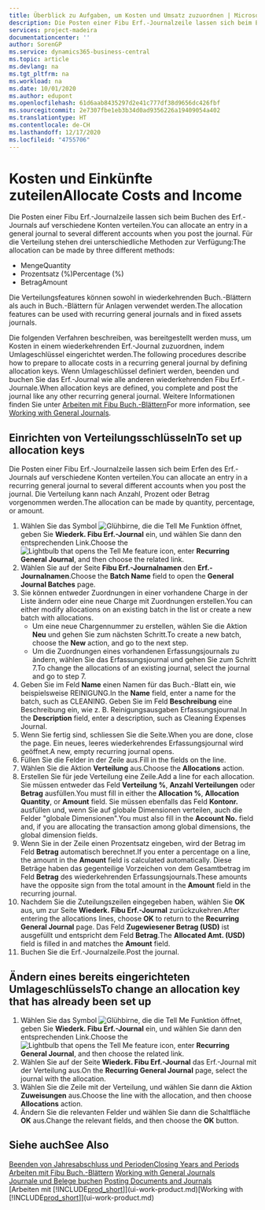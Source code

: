 ```yaml
---
title: Überblick zu Aufgaben, um Kosten und Umsatz zuzuordnen | Microsoft Docs
description: Die Posten einer Fibu Erf.-Journalzeile lassen sich beim Erfen des Erf.-Journals auf verschiedene Konten verteilen.
services: project-madeira
documentationcenter: ''
author: SorenGP
ms.service: dynamics365-business-central
ms.topic: article
ms.devlang: na
ms.tgt_pltfrm: na
ms.workload: na
ms.date: 10/01/2020
ms.author: edupont
ms.openlocfilehash: 61d6aab8435297d2e41c777df38d9656dc426fbf
ms.sourcegitcommit: 2e7307fbe1eb3b34d0ad9356226a19409054a402
ms.translationtype: HT
ms.contentlocale: de-CH
ms.lasthandoff: 12/17/2020
ms.locfileid: "4755706"
---
```

# <a name="allocate-costs-and-income"></a><span data-ttu-id="1237d-103">Kosten und Einkünfte zuteilen</span><span class="sxs-lookup"><span data-stu-id="1237d-103">Allocate Costs and Income</span></span>
<span data-ttu-id="1237d-104">Die Posten einer Fibu Erf.-Journalzeile lassen sich beim Buchen des Erf.-Journals auf verschiedene Konten verteilen.</span><span class="sxs-lookup"><span data-stu-id="1237d-104">You can allocate an entry in a general journal to several different accounts when you post the journal.</span></span> <span data-ttu-id="1237d-105">Für die Verteilung stehen drei unterschiedliche Methoden zur Verfügung:</span><span class="sxs-lookup"><span data-stu-id="1237d-105">The allocation can be made by three different methods:</span></span>

* <span data-ttu-id="1237d-106">Menge</span><span class="sxs-lookup"><span data-stu-id="1237d-106">Quantity</span></span>
* <span data-ttu-id="1237d-107">Prozentsatz (%)</span><span class="sxs-lookup"><span data-stu-id="1237d-107">Percentage (%)</span></span>
* <span data-ttu-id="1237d-108">Betrag</span><span class="sxs-lookup"><span data-stu-id="1237d-108">Amount</span></span>

<span data-ttu-id="1237d-109">Die Verteilungsfeatures können sowohl in wiederkehrenden Buch.-Blättern als auch in Buch.-Blättern für Anlagen verwendet werden.</span><span class="sxs-lookup"><span data-stu-id="1237d-109">The allocation features can be used with recurring general journals and in fixed assets journals.</span></span>
<!--You can also distribute the cost or revenue of a line to an intercompany partner when you post a sales or purchase document. When you post the document, a line will be posted in your general journal, and a corresponding line will be created in the intercompany outbox.-->

<span data-ttu-id="1237d-110">Die folgenden Verfahren beschreiben, was bereitgestellt werden muss, um Kosten in einem wiederkehrenden Erf.-Journal zuzuordnen, indem Umlageschlüssel eingerichtet werden.</span><span class="sxs-lookup"><span data-stu-id="1237d-110">The following procedures describe how to prepare to allocate costs in a recurring general journal by defining allocation keys.</span></span> <span data-ttu-id="1237d-111">Wenn Umlageschlüssel definiert werden, beenden und buchen Sie das Erf.-Journal wie alle anderen wiederkehrenden Fibu Erf.-Journale.</span><span class="sxs-lookup"><span data-stu-id="1237d-111">When allocation keys are defined, you complete and post the journal like any other recurring general journal.</span></span> <span data-ttu-id="1237d-112">Weitere Informationen finden Sie unter [Arbeiten mit Fibu Buch.-Blättern](ui-work-general-journals.md)</span><span class="sxs-lookup"><span data-stu-id="1237d-112">For more information, see [Working with General Journals](ui-work-general-journals.md).</span></span>

## <a name="to-set-up-allocation-keys"></a><span data-ttu-id="1237d-113">Einrichten von Verteilungsschlüsseln</span><span class="sxs-lookup"><span data-stu-id="1237d-113">To set up allocation keys</span></span>
<span data-ttu-id="1237d-114">Die Posten einer Fibu Erf.-Journalzeile lassen sich beim Erfen des Erf.-Journals auf verschiedene Konten verteilen.</span><span class="sxs-lookup"><span data-stu-id="1237d-114">You can allocate an entry in a recurring general journal to several different accounts when you post the journal.</span></span> <span data-ttu-id="1237d-115">Die Verteilung kann nach Anzahl, Prozent oder Betrag vorgenommen werden.</span><span class="sxs-lookup"><span data-stu-id="1237d-115">The allocation can be made by quantity, percentage, or amount.</span></span>
1. <span data-ttu-id="1237d-116">Wählen Sie das Symbol ![Glühbirne, die die Tell Me Funktion öffnet](media/ui-search/search_small.png "Tell Me-Funktion"), geben Sie **Wiederk. Fibu Erf.-Journal** ein, und wählen Sie dann den entsprechenden Link.</span><span class="sxs-lookup"><span data-stu-id="1237d-116">Choose the ![Lightbulb that opens the Tell Me feature](media/ui-search/search_small.png "Tell me what you want to do") icon, enter **Recurring General Journal**, and then choose the related link.</span></span>
2. <span data-ttu-id="1237d-117">Wählen Sie auf der Seite **Fibu Erf.-Journalnamen** den **Erf.-Journalnamen**.</span><span class="sxs-lookup"><span data-stu-id="1237d-117">Choose the **Batch Name** field to open the **General Journal Batches** page.</span></span>
3. <span data-ttu-id="1237d-118">Sie können entweder Zuordnungen in einer vorhandene Charge in der Liste ändern oder eine neue Charge mit Zuordnungen erstellen.</span><span class="sxs-lookup"><span data-stu-id="1237d-118">You can either modify allocations on an existing batch in the list or create a new batch with allocations.</span></span>
   * <span data-ttu-id="1237d-119">Um eine neue Chargennummer zu erstellen, wählen Sie die Aktion **Neu** und gehen Sie zum nächsten Schritt.</span><span class="sxs-lookup"><span data-stu-id="1237d-119">To create a new batch, choose the **New** action, and go to the next step.</span></span>
   * <span data-ttu-id="1237d-120">Um die Zuordnungen eines vorhandenen Erfassungsjournals zu ändern, wählen Sie das Erfassungsjournal und gehen Sie zum Schritt 7.</span><span class="sxs-lookup"><span data-stu-id="1237d-120">To change the allocations of an existing journal, select the journal and go to step 7.</span></span>    
4. <span data-ttu-id="1237d-121">Geben Sie im Feld **Name** einen Namen für das Buch.-Blatt ein, wie beispielsweise REINIGUNG.</span><span class="sxs-lookup"><span data-stu-id="1237d-121">In the **Name** field, enter a name for the batch, such as CLEANING.</span></span> <span data-ttu-id="1237d-122">Geben Sie im Feld **Beschreibung** eine Beschreibung ein, wie z. B. Reinigungsausgaben Erfassungsjournal.</span><span class="sxs-lookup"><span data-stu-id="1237d-122">In the **Description** field, enter a description, such as Cleaning Expenses Journal.</span></span>
5. <span data-ttu-id="1237d-123">Wenn Sie fertig sind, schliessen Sie die Seite.</span><span class="sxs-lookup"><span data-stu-id="1237d-123">When you are done, close the page.</span></span> <span data-ttu-id="1237d-124">Ein neues, leeres wiederkehrendes Erfassungsjournal wird geöffnet.</span><span class="sxs-lookup"><span data-stu-id="1237d-124">A new, empty recurring journal opens.</span></span>
6. <span data-ttu-id="1237d-125">Füllen Sie die Felder in der Zeile aus.</span><span class="sxs-lookup"><span data-stu-id="1237d-125">Fill in the fields on the line.</span></span>
7. <span data-ttu-id="1237d-126">Wählen Sie die Aktion **Verteilung** aus.</span><span class="sxs-lookup"><span data-stu-id="1237d-126">Choose the **Allocations** action.</span></span>
8. <span data-ttu-id="1237d-127">Erstellen Sie für jede Verteilung eine Zeile.</span><span class="sxs-lookup"><span data-stu-id="1237d-127">Add a line for each allocation.</span></span> <span data-ttu-id="1237d-128">Sie müssen entweder das Feld **Verteilung %**, **Anzahl Verteilungen** oder **Betrag** ausfüllen.</span><span class="sxs-lookup"><span data-stu-id="1237d-128">You must fill in either the **Allocation %**, **Allocation Quantity**, or **Amount** field.</span></span> <span data-ttu-id="1237d-129">Sie müssen ebenfalls das Feld **Kontonr.** ausfüllen und, wenn Sie auf globale Dimensionen verteilen, auch die Felder "globale Dimensionen".</span><span class="sxs-lookup"><span data-stu-id="1237d-129">You must also fill in the **Account No.** field and, if you are allocating the transaction among global dimensions, the global dimension fields.</span></span>
9. <span data-ttu-id="1237d-130">Wenn Sie in der Zeile einen Prozentsatz eingeben, wird der Betrag im Feld **Betrag** automatisch berechnet.</span><span class="sxs-lookup"><span data-stu-id="1237d-130">If you enter a percentage on a line, the amount in the **Amount** field is calculated automatically.</span></span> <span data-ttu-id="1237d-131">Diese Beträge haben das gegenteilige Vorzeichen von dem Gesamtbetrag im Feld **Betrag** des wiederkehrenden Erfassungsjournals.</span><span class="sxs-lookup"><span data-stu-id="1237d-131">These amounts have the opposite sign from the total amount in the **Amount** field in the recurring journal.</span></span>
10. <span data-ttu-id="1237d-132">Nachdem Sie die Zuteilungszeilen eingegeben haben, wählen Sie **OK** aus, um zur Seite **Wiederk. Fibu Erf.-Journal** zurückzukehren.</span><span class="sxs-lookup"><span data-stu-id="1237d-132">After entering the allocations lines, choose **OK** to return to the **Recurring General Journal** page.</span></span> <span data-ttu-id="1237d-133">Das Feld **Zugewiesener Betrag (USD)** ist ausgefüllt und entspricht dem Feld **Betrag**.</span><span class="sxs-lookup"><span data-stu-id="1237d-133">The **Allocated Amt. (USD)** field is filled in and matches the **Amount** field.</span></span>
11. <span data-ttu-id="1237d-134">Buchen Sie die Erf.-Journalzeile.</span><span class="sxs-lookup"><span data-stu-id="1237d-134">Post the journal.</span></span>

## <a name="to-change-an-allocation-key-that-has-already-been-set-up"></a><span data-ttu-id="1237d-135">Ändern eines bereits eingerichteten Umlageschlüssels</span><span class="sxs-lookup"><span data-stu-id="1237d-135">To change an allocation key that has already been set up</span></span>
1. <span data-ttu-id="1237d-136">Wählen Sie das Symbol ![Glühbirne, die die Tell Me Funktion öffnet](media/ui-search/search_small.png "Tell Me-Funktion"), geben Sie **Wiederk. Fibu Erf.-Journal** ein, und wählen Sie dann den entsprechenden Link.</span><span class="sxs-lookup"><span data-stu-id="1237d-136">Choose the ![Lightbulb that opens the Tell Me feature](media/ui-search/search_small.png "Tell me what you want to do") icon, enter **Recurring General Journal**, and then choose the related link.</span></span>
2. <span data-ttu-id="1237d-137">Wählen Sie auf der Seite **Wiederk. Fibu Erf.-Journal** das Erf.-Journal mit der Verteilung aus.</span><span class="sxs-lookup"><span data-stu-id="1237d-137">On the **Recurring General Journal** page, select the journal with the allocation.</span></span>
3. <span data-ttu-id="1237d-138">Wählen Sie die Zeile mit der Verteilung, und wählen Sie dann die Aktion **Zuweisungen** aus.</span><span class="sxs-lookup"><span data-stu-id="1237d-138">Choose the line with the allocation, and then choose **Allocations** action.</span></span>
4. <span data-ttu-id="1237d-139">Ändern Sie die relevanten Felder und wählen Sie dann die Schaltfläche **OK** aus.</span><span class="sxs-lookup"><span data-stu-id="1237d-139">Change the relevant fields, and then choose the **OK** button.</span></span>

## <a name="see-also"></a><span data-ttu-id="1237d-140">Siehe auch</span><span class="sxs-lookup"><span data-stu-id="1237d-140">See Also</span></span>
[<span data-ttu-id="1237d-141">Beenden von Jahresabschluss und Perioden</span><span class="sxs-lookup"><span data-stu-id="1237d-141">Closing Years and Periods</span></span>](year-close-years-periods.md)  
<span data-ttu-id="1237d-142">[Arbeiten mit Fibu Buch.-Blättern](ui-work-general-journals.md)  </span><span class="sxs-lookup"><span data-stu-id="1237d-142">[Working with General Journals](ui-work-general-journals.md)  </span></span>  
<span data-ttu-id="1237d-143">[Journale und Belege buchen](ui-post-documents-journals.md)  </span><span class="sxs-lookup"><span data-stu-id="1237d-143">[Posting Documents and Journals](ui-post-documents-journals.md)  </span></span>  
<span data-ttu-id="1237d-144">[Arbeiten mit [!INCLUDE[prod_short](includes/prod_short.md)]](ui-work-product.md)</span><span class="sxs-lookup"><span data-stu-id="1237d-144">[Working with [!INCLUDE[prod_short](includes/prod_short.md)]](ui-work-product.md)</span></span>
